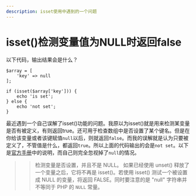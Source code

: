 ```yaml
---
description: isset使用中遇到的一个问题
---
```


# isset\(\)检测变量值为NULL时返回false

以下代码，输出结果会是什么？

```text
$array = [
    'key' => null
];

if (isset($array['key'])) {
    echo 'is set';
} else {
    echo 'not set';
}
```

最近遇到一个自己误解了isset\(\)功能的问题。我原以为isset\(\)就是用来检测某变量是否有被定义，有则返回true。还可用于检查数组中是否设置了某个键名。但是在你给该变量或者该键赋值`null`以后，则就返回`false`。而我的误解就是认为只要被定义了，不管值是什么，都返回`true`。所以上面的代码输出的会是`not set`。以下是[官方手册](https://www.php.net/manual/zh/function.isset.php)中的说明，而自己则完全忽视掉了`null`的情况。

> > 检测变量是否设置，并且不是 NULL。 如果已经使用 unset\(\) 释放了一个变量之后，它将不再是 isset\(\)。若使用 isset\(\) 测试一个被设置成 NULL 的变量，将返回 FALSE。同时要注意的是 "null" 字符串并不等同于 PHP 的 `NULL` 常量。

